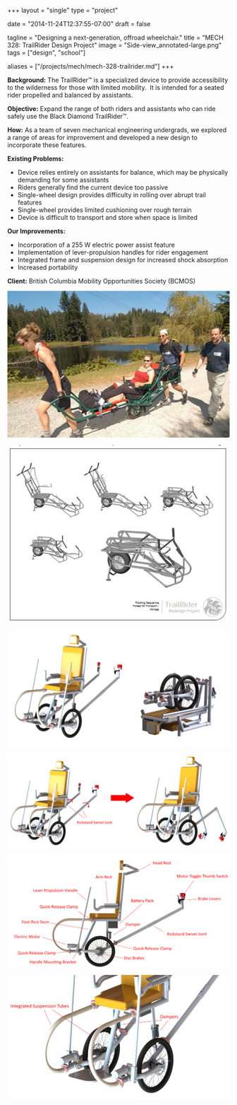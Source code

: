 +++
layout =    "single"
type =      "project"

date = "2014-11-24T12:37:55-07:00"
draft =     false

tagline = "Designing a next-generation, offroad wheelchair."
title = "MECH 328: TrailRider Design Project"
image =     "Side-view_annotated-large.png"
tags =      ["design", "school"]

aliases =   ["/projects/mech/mech-328-trailrider.md"]
+++

__Background:__ The TrailRider™ is a specialized device to provide accessibility to the wilderness for those with limited mobility.  It is intended for a seated rider propelled and balanced by assistants.

__Objective:__ Expand the range of both riders and assistants who can ride safely use the Black Diamond TrailRider™.

__How:__ As a team of seven mechanical engineering undergrads, we explored a range of areas for improvement and developed a new design to incorporate these features.

__Existing Problems:__

<ul style="text-align: left;">
	<li>Device relies entirely on assistants for balance, which may be physically demanding for some assistants</li>
	<li>Riders generally find the current device too passive</li>
	<li>Single-wheel design provides difficulty in rolling over abrupt trail features</li>
	<li>Single-wheel provides limited cushioning over rough terrain</li>
	<li>Device is difficult to transport and store when space is limited</li>
</ul>

__Our Improvements:__

<ul>
	<li style="text-align: left;">Incorporation of a 255 W electric power assist feature</li>
	<li style="text-align: left;">Implementation of lever-propulsion handles for rider engagement</li>
	<li style="text-align: left;">Integrated frame and suspension design for increased shock absorption</li>
	<li style="text-align: left;">Increased portability</li>
</ul>

__Client:__ British Columbia Mobility Opportunities Society (BCMOS)

![Original TrailRider in use. (Image courtesy of BCMOS)](Original-TR-in-use.png)

![How the original TrailRider folds for transportation.](Original-TR-CAD.png)

![Our TrailRider in the folded configuration, 56% smaller than the current design.](TrailRider-Overview.png)

![Diagram showing the how the kickstand is integrated with the assistant's push handles.](Kickstand-diagram.png)

![Overview of our redesigned TrailRider.](Side-view_annotated-large.png)

![Close up of the integrated frame and suspension system.](Suspension_annotated-large.png)
